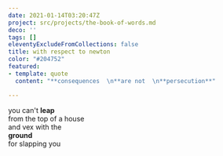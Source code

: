 ```yaml
---
date: 2021-01-14T03:20:47Z
project: src/projects/the-book-of-words.md
deco: ''
tags: []
eleventyExcludeFromCollections: false
title: with respect to newton
color: "#204752"
featured:
- template: quote
  content: "**consequences  \n**are not  \n**persecution**"

---
```

you can't **leap**  
from the top of a house  
and vex with the  
**ground**  
for slapping you
